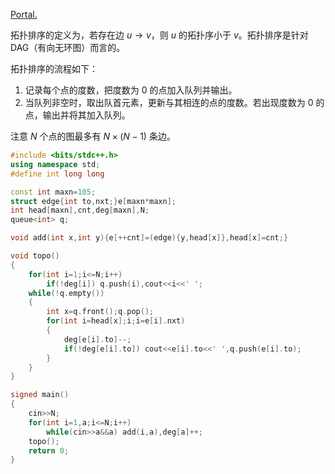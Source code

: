 [Portal.](https://www.luogu.com.cn/problem/B3644)

拓扑排序的定义为，若存在边 $u\rightarrow v$，则 $u$ 的拓扑序小于 $v$。拓扑排序是针对 DAG（有向无环图）而言的。

拓扑排序的流程如下：

1. 记录每个点的度数，把度数为 $0$ 的点加入队列并输出。
2. 当队列非空时，取出队首元素，更新与其相连的点的度数。若出现度数为 $0$ 的点，输出并将其加入队列。

注意 $N$ 个点的图最多有 $N\times (N-1)$ 条边。

```cpp
#include <bits/stdc++.h>
using namespace std;
#define int long long

const int maxn=105;
struct edge{int to,nxt;}e[maxn*maxn];
int head[maxn],cnt,deg[maxn],N;
queue<int> q;

void add(int x,int y){e[++cnt]=(edge){y,head[x]},head[x]=cnt;}

void topo()
{
	for(int i=1;i<=N;i++)
		if(!deg[i]) q.push(i),cout<<i<<' ';
	while(!q.empty())
	{
		int x=q.front();q.pop();
		for(int i=head[x];i;i=e[i].nxt)
		{
			deg[e[i].to]--;
			if(!deg[e[i].to]) cout<<e[i].to<<' ',q.push(e[i].to);
		}
	}
}

signed main()
{
	cin>>N;
	for(int i=1,a;i<=N;i++) 
		while(cin>>a&&a) add(i,a),deg[a]++;
	topo();
	return 0;
}
```

